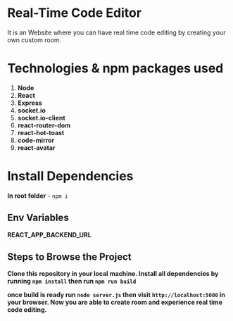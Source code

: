 # Real-Time Code Editor

It is an Website where you can have real time code editing by creating your own custom room.

# Technologies & npm packages used

1.  **Node**
2.  **React**
3.  **Express**
4.  **socket.io**
5.  **socket.io-client**
6.  **react-router-dom**
7.  **react-hot-toast**
8.  **code-mirror**
9.  **react-avatar**

# Install Dependencies

**In root folder** - `npm i`

## Env Variables

**REACT_APP_BACKEND_URL**

## Steps to Browse the Project

**Clone this repository in your local machine. Install all dependencies by running `npm install` then run `npm run build`**

**once build is ready run `node server.js` then visit `http://localhost:5000` in your browser. Now you are able to create room and experience real time code editing.**

